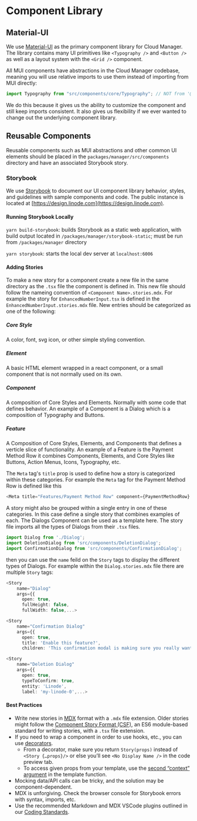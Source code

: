 # Component Library

## Material-UI

We use [Material-UI](https://material-ui.com/) as the primary component library for Cloud Manager. The library contains many UI primitives like `<Typography />` and `<Button />` as well as a layout system with the `<Grid />` component.

All MUI components have abstractions in the Cloud Manager codebase, meaning you will use relative imports to use them instead of importing from MUI directly:

```ts
import Typography from "src/components/core/Typography"; // NOT from '@mui/material/Typography'
```

We do this because it gives us the ability to customize the component and still keep imports consistent. It also gives us flexibility if we ever wanted to change out the underlying component library.

## Reusable Components

Reusable components such as MUI abstractions and other common UI elements should be placed in the `packages/manager/src/components` directory and have an associated Storybook story.

### Storybook

We use [Storybook](https://storybook.js.org/) to document our UI component library behavior, styles, and guidelines with sample components and code. The public instance is located at [https://design.linode.com](https://design.linode.com).

#### Running Storybook Locally

`yarn build-storybook`: builds Storybook as a static web application, with build output located in `/packages/manager/storybook-static`; must be run from `/packages/manager` directory

`yarn storybook`: starts the local dev server at `localhost:6006`

#### Adding Stories

To make a new story for a component create a new file in the same directory as the `.tsx` file the component is defined in. This new file should follow the nameing convention of `<Component Name>.stories.mdx`.
For example the story for `EnhancedNumberInput.tsx` is defined in the `EnhancedNumberInput.stories.mdx` file. New entries should be categorized as one of the following:

##### Core Style
A color, font, svg icon, or other simple styling convention.
##### Element
A basic HTML element wrapped in a react component, or a small component that is not normally used on its own.
##### Component
A composition of Core Styles and Elements. Normally with some code that defines behavior. An example of a Component is a Dialog which is a composition of Typography and Buttons.
##### Feature
A Composition of Core Styles, Elements, and Components that defines a verticle slice of functionality. An example of a Feature is the Payment Method Row it combines Components, Elements, and Core Styles like Buttons, Action Menus, Icons, Typography, etc.

The `Meta` tag's `title` prop is used to define how a story is categorized within these categories. For example the `Meta` tag for the Payment Method Row is defined like this
```ts
<Meta title="Features/Payment Method Row" component={PaymentMethodRow} />
```

A story might also be grouped within a single entry in one of these categories. In this case define a single story that combines examples of each. The Dialogs Component can be used as a template here. The story file imports all the types of Dialogs from their `.tsx` files. 

```ts
import Dialog from './Dialog';
import DeletionDialog from 'src/components/DeletionDialog';
import ConfirmationDialog from 'src/components/ConfirmationDialog';
```

then you can use the `name` feild on the `Story` tags to display the different types of Dialogs. For example within the `Dialog.stories.mdx` file there are multiple `Story` tags:

```ts
<Story
    name="Dialog"
    args={{
      open: true,
      fullHeight: false,
      fullWidth: false,...>
```
```ts
<Story
    name="Confirmation Dialog"
    args={{
      open: true,
      title: 'Enable this feature?',
      children: 'This confirmation modal is making sure you really want to do this.',...>
```
```ts
<Story
    name="Deletion Dialog"
    args={{
      open: true,
      typeToConfirm: true,
      entity: 'Linode',
      label: 'my-linode-0',...>
```
#### Best Practices

- Write new stories in [MDX](https://storybook.js.org/docs/react/api/mdx) format with a `.mdx` file extension. Older stories might follow the [Component Story Format (CSF)](https://storybook.js.org/docs/react/api/csf), an ES6 module-based standard for writing stories, with a `.tsx` file extension.
- If you need to wrap a component in order to use hooks, etc., you can use [decorators](https://storybook.js.org/docs/react/writing-stories/decorators).
  - From a decorator, make sure you return `Story(props)` instead of `<Story {…props}/>` or else you’ll see `<No Display Name />` in the code preview tab.
  - To access given props from your template, use the [second “context” argument](https://github.com/linode/manager/pull/8060/files#diff-c7a7ccf5bc5311daaff07fd6fd33a40e4e73a06b4df8a337f9ce94f0577fdceeR13) in the template function.
- Mocking data/API calls can be tricky, and the solution may be component-dependent.
- MDX is unforgiving. Check the browser console for Storybook errors with syntax, imports, etc.
- Use the recommended Markdown and MDX VSCode plugins outlined in our [Coding Standards](./13-coding-standards.md).
